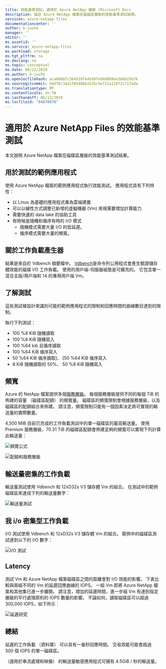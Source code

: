 ```yaml
---
title: 效能基準測試，適用於 Azure NetApp 檔案 |Microsoft Docs
description: 描述 Azure NetApp 檔案在磁碟區層級的效能基準測試結果。
services: azure-netapp-files
documentationcenter: ''
author: b-juche
manager: ''
editor: ''
ms.assetid: ''
ms.service: azure-netapp-files
ms.workload: storage
ms.tgt_pltfrm: na
ms.devlang: na
ms.topic: conceptual
ms.date: 04/22/2019
ms.author: b-juche
ms.openlocfilehash: aca0668fc364518fe45d9fe94d089ee366b25676
ms.sourcegitcommit: d4dfbc34a1f03488e1b7bc5e711a11b72c717ada
ms.translationtype: MT
ms.contentlocale: zh-TW
ms.lasthandoff: 06/13/2019
ms.locfileid: "64870878"
---
```

# <a name="performance-benchmarks-for-azure-netapp-files"></a>適用於 Azure NetApp Files 的效能基準測試

本文說明 Azure NetApp 檔案在磁碟區層級的效能基準測試結果。 

## <a name="sample-application-used-for-the-tests"></a>用於測試的範例應用程式

使用 Azure NetApp 檔案的範例應用程式執行效能測試。 應用程式具有下列特性： 

* 以 Linux 為基礎的應用程式專為雲端建置
* 可以以線性方式調整已新增的虛擬機器 (Vm) 來視需要增加計算能力
* 需要快速的 data lake 的協助工具
* 有時候是隨機和循序有時的 I/O 模式 
    * 隨機模式需要大量 I/O 的低延遲。 
    * 循序模式需要大量的頻寬。 

## <a name="about-the-workload-generator"></a>關於工作負載產生器

結果是來自於 Vdbench 摘要檔中。 [Vdbench](https://www.oracle.com/technetwork/server-storage/vdbench-downloads-1901681.html)是命令列公用程式會產生驗證儲存體效能的磁碟 I/O 工作負載。 使用的用戶端-伺服器組態是可擴充的。  它包含單一混合主版/用戶端和 14 的專用用戶端 Vm。

## <a name="about-the-tests"></a>了解測試

這些測試被設計來識別可能的範例應用程式的限制和回應時間的曲線數目達到的限制。  

執行下列測試： 

* 100 %8 KiB 隨機讀取
* 100 %8 KiB 隨機寫入
* 100 %64 kib 且循序讀取
* 100 %64 KiB 循序寫入
* 50 %64 KiB 循序讀取]、 [50 %64 KiB 循序寫入
* 8 KiB 隨機讀取的 50%、 50 %8 KiB 隨機寫入

## <a name="bandwidth"></a>頻寬

Azure 的 NetApp 檔案提供多個[服務層級](azure-netapp-files-service-levels.md)。 每個服務層級提供不同的每個 TiB 的佈建的容量 （磁碟區配額） 的頻寬量。 磁碟區的頻寬限制會根據服務層級，以及磁碟區的配額組合來佈建。 請注意，頻寬限制只能有一個因素決定將可實現的輸送量的實際數量。  

4,500 MiB 目前已完成的工作負載測試中的單一磁碟區的最高輸送量。  使用 Premium 服務層級，70.31 TiB 的磁碟區配額會佈建足夠的頻寬可以實現下列計算此輸送量： 

![頻寬公式](../media/azure-netapp-files/azure-netapp-files-bandwidth-formula.png)

![配額和服務層級](../media/azure-netapp-files/azure-netapp-files-quota-service-level.png)

## <a name="throughput-intensive-workloads"></a>輸送量密集的工作負載

輸送量測試使用 Vdbench 和 12xD32s V3 儲存體 Vm 的組合。 在測試中的範例磁碟區來達成下列的輸送量數字：

![輸送量測試](../media/azure-netapp-files/azure-netapp-files-throughput-test.png)

## <a name="io-intensive-workloads"></a>我 i/o 密集型工作負載

I/O 測試使用 Vdbench 和 12xD32s V3 儲存體 Vm 的組合。 範例中的磁碟區測試達到以下的 I/O 數字：

![I/O 測試](../media/azure-netapp-files/azure-netapp-files-io-test.png)

## <a name="latency"></a>Latency

測試 Vm 和 Azure NetApp 檔案磁碟區之間的距離會對 I/O 效能的影響。  下表比較與兩組不同的 Vm 的延遲回應曲線的 IOPS。  一組 Vm 即將 Azure NetApp 檔案和其他集已進一步離開。  請注意，增加的延遲時間，進一步組 Vm 有達到指定層級的平行處理原則的 IOPS 數量的影響。  不論如何，讀取磁碟區可以超過 300,000 IOPS，如下所示： 

![延遲研究](../media/azure-netapp-files/azure-netapp-files-latency-study.png)

## <a name="summary"></a>總結

延遲的工作負載 （資料庫） 可以具有一毫秒回應時間。 交易效能可能會超過 300 個 IOPS 的單一磁碟區。

（適用於串流處理和映像） 的輸送量敏感應用程式可擁有 4.5GiB / 秒的輸送量。
